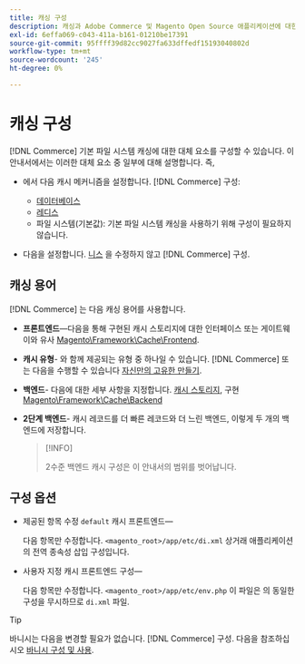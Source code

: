 ```yaml
---
title: 캐싱 구성
description: 캐싱과 Adobe Commerce 및 Magento Open Source 애플리케이션에 대한 캐시 메커니즘을 구성하는 방법에 대해 알아봅니다.
exl-id: 6effa069-c043-411a-b161-01210be17391
source-git-commit: 95ffff39d82cc9027fa633dffedf15193040802d
workflow-type: tm+mt
source-wordcount: '245'
ht-degree: 0%

---
```


# 캐싱 구성

[!DNL Commerce] 기본 파일 시스템 캐싱에 대한 대체 요소를 구성할 수 있습니다. 이 안내서에서는 이러한 대체 요소 중 일부에 대해 설명합니다. 즉,

- 에서 다음 캐시 메커니즘을 설정합니다. [!DNL Commerce] 구성:

   - [데이터베이스](https://developer.adobe.com/commerce/php/development/cache/partial/database-caching/)
   - [레디스](config-redis.md)
   - 파일 시스템(기본값): 기본 파일 시스템 캐싱을 사용하기 위해 구성이 필요하지 않습니다.

- 다음을 설정합니다. [니스](config-varnish.md) 을 수정하지 않고 [!DNL Commerce] 구성.

## 캐싱 용어

[!DNL Commerce] 는 다음 캐싱 용어를 사용합니다.

- **프론트엔드**—다음을 통해 구현된 캐시 스토리지에 대한 인터페이스 또는 게이트웨이와 유사 [Magento\Framework\Cache\Frontend](https://github.com/magento/magento2/tree/2.4/lib/internal/Magento/Framework/Cache/Frontend).
- **캐시 유형**- 와 함께 제공되는 유형 중 하나일 수 있습니다. [!DNL Commerce] 또는 다음을 수행할 수 있습니다 [자신만의 고유한 만들기](https://developer.adobe.com/commerce/php/development/cache/partial/cache-type/).
- **백엔드**- 다음에 대한 세부 사항을 지정합니다. [캐시 스토리지](https://framework.zend.com/manual/1.12/en/zend.cache.backends.html), 구현 [Magento\Framework\Cache\Backend](https://github.com/magento/magento2/tree/2.4/lib/internal/Magento/Framework/Cache/Backend)
- **2단계 백엔드**- 캐시 레코드를 더 빠른 레코드와 더 느린 백엔드, 이렇게 두 개의 백엔드에 저장합니다.

   >[!INFO]
   >
   >2수준 백엔드 캐시 구성은 이 안내서의 범위를 벗어납니다.

## 구성 옵션

- 제공된 항목 수정 `default` 캐시 프론트엔드—

   다음 항목만 수정합니다. `<magento_root>/app/etc/di.xml` 상거래 애플리케이션의 전역 종속성 삽입 구성입니다.

- 사용자 지정 캐시 프론트엔드 구성—

   다음 항목만 수정합니다. `<magento_root>/app/etc/env.php` 이 파일은 의 동일한 구성을 무시하므로 `di.xml` 파일.

>[!TIP]
>
>바니시는 다음을 변경할 필요가 없습니다. [!DNL Commerce] 구성. 다음을 참조하십시오 [바니시 구성 및 사용](config-varnish.md).
